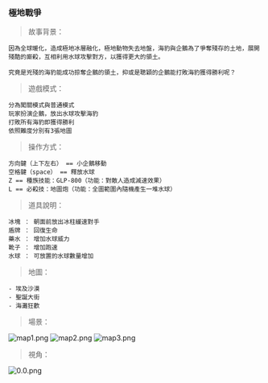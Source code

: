### 極地戰爭

> 故事背景：

```
因為全球暖化，造成極地冰層融化，極地動物失去地盤，海豹與企鵝為了爭奪殘存的土地，展開殘酷的廝殺，互相利用水球攻擊對方，以獲得更大的領土。

究竟是兇殘的海豹能成功掠奪企鵝的領土，抑或是聰穎的企鵝能打敗海豹獲得勝利呢？
```

> 遊戲模式：

```
分為闖關模式與普通模式
玩家扮演企鵝，放出水球攻擊海豹
打敗所有海豹即獲得勝利
依照難度分別有3張地圖
```

> 操作方式：

```
方向鍵（上下左右） == 小企鵝移動
空格鍵（space） == 釋放水球
Z == 種族技能：GLP-800（功能：對敵人造成減速效果）
L == 必殺技：地圖炮（功能：全圖範圍內隨機產生一堆水球）
```

> 道具說明：

```
冰塊 ： 朝面前放出冰柱緩速對手
盾牌 ： 回復生命
藥水 ： 增加水球威力
靴子 ： 增加跑速
水球 ： 可放置的水球數量增加
```

> 地圖：

```
- 埃及沙漠
- 聖誕大街
- 海灘狂歡
```

> 場景：

![map1.png](https://i.loli.net/2020/08/18/ORGAdBr6yKZpvf4.png)
![map2.png](https://i.loli.net/2020/08/18/c73foBuqtDCMXLp.png)
![map3.png](https://i.loli.net/2020/08/18/tUPsTL9wqjbn2vD.png)

> 視角：

![0.0.png](https://i.loli.net/2020/08/18/P41J8UZDWy2rHup.png)
